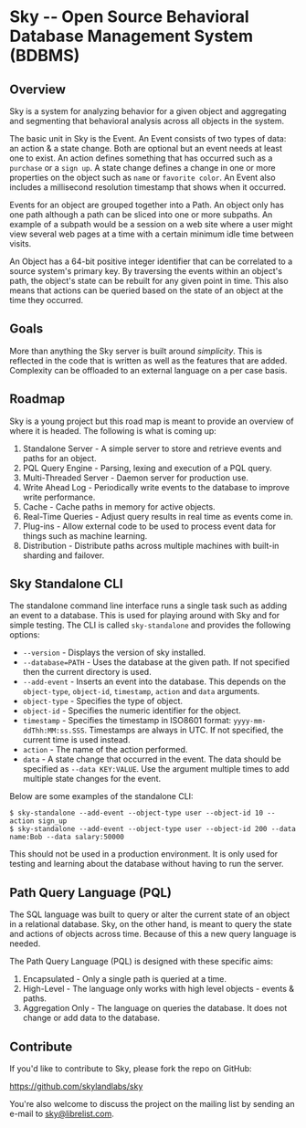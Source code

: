 # Sky -- Open Source Behavioral Database Management System (BDBMS)

## Overview

Sky is a system for analyzing behavior for a given object and aggregating and
segmenting that behavioral analysis across all objects in the system.

The basic unit in Sky is the Event. An Event consists of two types of data: an
action & a state change. Both are optional but an event needs at least one to
exist. An action defines something that has occurred such as a `purchase` or a
`sign up`. A state change defines a change in one or more properties on the
object such as `name` or `favorite color`. An Event also includes a millisecond
resolution timestamp that shows when it occurred.

Events for an object are grouped together into a Path. An object only has one
path although a path can be sliced into one or more subpaths. An example of a
subpath would be a session on a web site where a user might view several web
pages at a time with a certain minimum idle time between visits.

An Object has a 64-bit positive integer identifier that can be correlated to
a source system's primary key. By traversing the events within an object's path,
the object's state can be rebuilt for any given point in time. This also means
that actions can be queried based on the state of an object at the time they
occurred.


## Goals

More than anything the Sky server is built around *simplicity*. This is
reflected in the code that is written as well as the features that are added.
Complexity can be offloaded to an external language on a per case basis.


## Roadmap

Sky is a young project but this road map is meant to provide an overview of
where it is headed. The following is what is coming up:

1. Standalone Server - A simple server to store and retrieve events and
   paths for an object.
1. PQL Query Engine - Parsing, lexing and execution of a PQL query.
1. Multi-Threaded Server - Daemon server for production use.
1. Write Ahead Log - Periodically write events to the database to improve write
   performance.
1. Cache - Cache paths in memory for active objects.
1. Real-Time Queries - Adjust query results in real time as events come in.
1. Plug-ins - Allow external code to be used to process event data for things
   such as machine learning.
1. Distribution - Distribute paths across multiple machines with built-in
   sharding and failover.


## Sky Standalone CLI

The standalone command line interface runs a single task such as adding an event
to a database. This is used for playing around with Sky and for simple testing.
The CLI is called `sky-standalone` and provides the following options:

* `--version` - Displays the version of sky installed.
* `--database=PATH` - Uses the database at the given path. If not specified then
  the current directory is used.
* `--add-event` - Inserts an event into the database. This depends on the
  `object-type`, `object-id`, `timestamp`, `action` and `data` arguments.
* `object-type` - Specifies the type of object.
* `object-id` - Specifies the numeric identifier for the object.
* `timestamp` - Specifies the timestamp in ISO8601 format:
  `yyyy-mm-ddThh:MM:ss.SSS`. Timestamps are always in UTC. If not specified, the
  current time is used instead.
* `action` - The name of the action performed.
* `data` - A state change that occurred in the event. The data should be
  specified as `--data KEY:VALUE`. Use the argument multiple times to add
  multiple state changes for the event.

Below are some examples of the standalone CLI:
    
    $ sky-standalone --add-event --object-type user --object-id 10 --action sign_up
    $ sky-standalone --add-event --object-type user --object-id 200 --data name:Bob --data salary:50000
    
This should not be used in a production environment. It is only used for
testing and learning about the database without having to run the server.


## Path Query Language (PQL)

The SQL language was built to query or alter the current state of an object in a
relational database. Sky, on the other hand, is meant to query the state and
actions of objects across time. Because of this a new query language is needed.

The Path Query Language (PQL) is designed with these specific aims:

1. Encapsulated - Only a single path is queried at a time.
1. High-Level - The language only works with high level objects - events & paths.
1. Aggregation Only - The language on queries the database. It does not change
   or add data to the database.


## Contribute

If you'd like to contribute to Sky, please fork the repo on GitHub:

https://github.com/skylandlabs/sky

You're also welcome to discuss the project on the mailing list by sending an
e-mail to [sky@librelist.com](mailto:sky@librelist.com).
